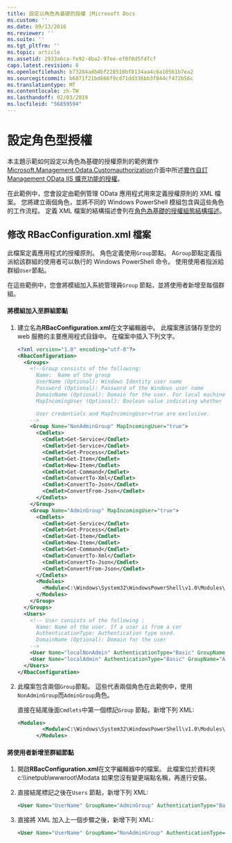 ```yaml
---
title: 設定以角色為基礎的授權 |Microsoft Docs
ms.custom: ''
ms.date: 09/13/2016
ms.reviewer: ''
ms.suite: ''
ms.tgt_pltfrm: ''
ms.topic: article
ms.assetid: 2933a6ca-fe92-4ba2-97ee-ef0f0d5fdfcf
caps.latest.revision: 8
ms.openlocfilehash: b73284adb4bf228510bf8134aa4c6a10561b7ea2
ms.sourcegitcommit: b6871f21bd666f9cd71dd336bb3f844cf472b56c
ms.translationtype: MT
ms.contentlocale: zh-TW
ms.lasthandoff: 02/03/2019
ms.locfileid: "56859594"
---
```

# <a name="configuring-role-based-authorization"></a>設定角色型授權

本主題示範如何設定以角色為基礎的授權原則的範例實作[Microsoft.Management.Odata.Customauthorization](/dotnet/api/Microsoft.Management.Odata.CustomAuthorization)介面中所述[實作自訂Management OData IIS 擴充功能的授權](./implementing-custom-authorization-for-a-management-odata-web-service.md)。

在此範例中，您會設定由範例管理 OData 應用程式用來定義授權原則的 XML 檔案。 您將建立兩個角色，並將不同的 Windows PowerShell 模組包含與這些角色的工作流程。 定義 XML 檔案的結構描述會列在[角色為基礎的授權組態結構描述](./role-based-authorization-configuration-schema.md)。

## <a name="modifying-the-rbacconfigurationxml-file"></a>修改 RBacConfiguration.xml 檔案

此檔案定義應用程式的授權原則。 角色定義使用`Group`節點。 A`Group`節點定義指派給該群組的使用者可以執行的 Windows PowerShell 命令。 使用使用者指派給群組`User`節點。

在這些範例中，您會將模組加入系統管理員`Group` 節點，並將使用者新增至每個群組。

#### <a name="adding-a-module-to-a-group-node"></a>將模組加入至群組節點

1. 建立名為**RBacConfiguration.xml**在文字編輯器中。 此檔案應該儲存至您的 web 服務的主要應用程式目錄中。 在檔案中插入下列文字。

   ```xml
   <?xml version="1.0" encoding="utf-8"?>
   <RbacConfiguration>
     <Groups>
       <!--Group consists of the following:
         Name:  Name of the group
         UserName (Optional): Windows Identity user name
         Password (Optional): Password of the Windows user name
         DomainName (Optional): Domain for the user. For local machine account either do not include them or give the machine name. Do not give empty string
         MapIncomingUser (Optional): Boolean value indicating whether to execute cmdlet in the context of network client.

         User credentials and MapIncomingUser=true are exclusive.
       -->
       <Group Name="NonAdminGroup" MapIncomingUser="true">
         <Cmdlets>
           <Cmdlet>Get-Service</Cmdlet>
           <Cmdlet>Set-Service</Cmdlet>
           <Cmdlet>Get-Process</Cmdlet>
           <Cmdlet>Get-Item</Cmdlet>
           <Cmdlet>New-Item</Cmdlet>
           <Cmdlet>Get-Command</Cmdlet>
           <Cmdlet>ConvertTo-Xml</Cmdlet>
           <Cmdlet>ConvertTo-Json</Cmdlet>
           <Cmdlet>ConvertFrom-Json</Cmdlet>
         </Cmdlets>
       </Group>
       <Group Name="AdminGroup" MapIncomingUser="true">
         <Cmdlets>
           <Cmdlet>Get-Service</Cmdlet>
           <Cmdlet>Get-Process</Cmdlet>
           <Cmdlet>Get-Item</Cmdlet>
           <Cmdlet>New-Item</Cmdlet>
           <Cmdlet>Get-Command</Cmdlet>
           <Cmdlet>ConvertTo-Xml</Cmdlet>
           <Cmdlet>ConvertTo-Json</Cmdlet>
           <Cmdlet>ConvertFrom-Json</Cmdlet>
         </Cmdlets>
         <Modules>
           <Module>C:\Windows\System32\WindowsPowerShell\v1.0\Modules\ServerManager\ServerManager.psd1</Module>
         </Modules>
       </Group>
     </Groups>
     <Users>
       <!-- User consists of the following :
         Name: Name of the user. If a user is from a cer
         AuthenticationType: Authentication type used.
         DomainName (Optional): Domain for the user
       -->
       <User Name="localNonAdmin" AuthenticationType="Basic" GroupName="NonAdminGroup" />
       <User Name="localAdmin" AuthenticationType="Basic" GroupName="AdminGroup" />
     </Users>
   </RbacConfiguration>
   ```

2. 此檔案包含兩個`Group`節點。 這些代表兩個角色在此範例中，使用`NonAdminGroup`而`AdminGroup`角色。

   直接在結尾後面`Cmdlets`中第一個標記`Group` 節點，新增下列 XML:

   ```xml
   <Modules>
           <Module>C:\Windows\System32\WindowsPowerShell\v1.0\Modules\ServerManager\ServerManager.psd1</Module>
         </Modules>
   ```

#### <a name="adding-a-user-to-a-group-node"></a>將使用者新增至群組節點

1. 開啟**RBacConfiguration.xml**在文字編輯器中的檔案。 此檔案位於資料夾 c:\\\inetpub\wwwroot\Modata 如果您沒有變更端點名稱，再進行安裝。

2. 直接結尾標記之後在`Users` 節點，新增下列 XML:

   ```xml
   <User Name="UserName" GroupName="AdminGroup" AuthenticationType="Basic" DomainName="DomainName"/>
   ```

3. 直接將 XML 加入上一個步驟之後，新增下列 XML:

   ```xml
   <User Name="UserName" GroupName="NonAdminGroup" AuthenticationType="Basic" DomainName="DomainName"/>
   ```